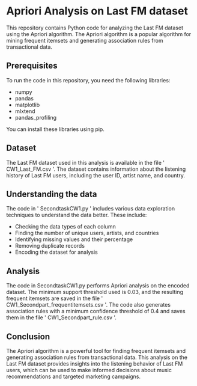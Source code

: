 # Apriori Analysis on Last FM dataset
This repository contains Python code for analyzing the Last FM dataset using the Apriori algorithm. The Apriori algorithm is a popular algorithm for mining frequent itemsets and generating association rules from transactional data.

## Prerequisites
To run the code in this repository, you need the following libraries:

- numpy
- pandas
- matplotlib
- mlxtend
- pandas_profiling

You can install these libraries using pip.

## Dataset
The Last FM dataset used in this analysis is available in the file ' CW1_Last_FM.csv '. The dataset contains information about the listening history of Last FM users, including the user ID, artist name, and country.

## Understanding the data
The code in ' SecondtaskCW1.py ' includes various data exploration techniques to understand the data better. These include:

- Checking the data types of each column
- Finding the number of unique users, artists, and countries
- Identifying missing values and their percentage
- Removing duplicate records
- Encoding the dataset for analysis
## Analysis
The code in SecondtaskCW1.py performs Apriori analysis on the encoded dataset. The minimum support threshold used is 0.03, and the resulting frequent itemsets are saved in the file ' CW1_Secondpart_frequentitemsets.csv '. The code also generates association rules with a minimum confidence threshold of 0.4 and saves them in the file ' CW1_Secondpart_rule.csv '.

## Conclusion
The Apriori algorithm is a powerful tool for finding frequent itemsets and generating association rules from transactional data. This analysis on the Last FM dataset provides insights into the listening behavior of Last FM users, which can be used to make informed decisions about music recommendations and targeted marketing campaigns.

